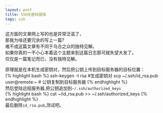 ```yaml
---
layout: post
title: SSH无密码登陆
tags: ssh
---
```


这方面的文章网上写的也是异常泛滥了，  
那我为啥还要冗余的写上一篇?  
难不成这篇文章有不同于乌合之众的独特见解。  
如果你真的一不小心本着这个主题来到这篇日志那可就失望大发了。  
仅仅是一篇笔记而已，没有独特见解。


原理就是在本机生成密钥对，然后把公钥上传到目标服务器的目标位置：  
{% highlight bash %} 
ssh-keygen -t rsa   #生成密钥对 
scp ~/.ssh/id_rsa.pub user@remote:~     # 公钥复制到目标服务器 
{% endhighlight %}  
然后登陆远程服务器,把公钥追加到`~/.ssh/authorized_keys`  
{% highlight bash %} 
cat ~/id_rsa.pub >> ~/.ssh/authorized_keys 
{% endhighlight %}  
最后删除`id_rsa.pub`,测试吧。  
